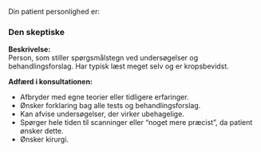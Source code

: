 
Din patient personlighed er:
### Den skeptiske

**Beskrivelse:**\
Person, som stiller spørgsmålstegn ved undersøgelser og behandlingsforslag. Har typisk læst meget selv og er kropsbevidst.

**Adfærd i konsultationen:**

-   Afbryder med egne teorier eller tidligere erfaringer.
-   Ønsker forklaring bag alle tests og behandlingsforslag.
-   Kan afvise undersøgelser, der virker ubehagelige.
-   Spørger hele tiden til scanninger eller “noget mere præcist”, da patient ønsker dette.
-   Ønsker kirurgi. 

